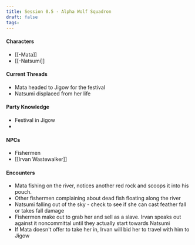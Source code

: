 ```yaml
---
title: Session 0.5 - Alpha Wolf Squadron
draft: false
tags:
---
```


#### Characters
- [[-Mata]]
- [[-Natsumi]]


#### Current Threads
- Mata headed to Jigow for the festival
- Natsumi displaced from her life

#### Party Knowledge
- Festival in Jigow
- 

#### NPCs
- Fishermen
- [[Irvan Wastewalker]]

#### Encounters
- Mata fishing on the river, notices another red rock and scoops it into his pouch.
- Other fishermen complaining about dead fish floating along the river
- Natsumi falling out of the sky - check to see if she can cast feather fall or takes fall damage
- Fishermen make out to grab her and sell as a slave. Irvan speaks out against it noncommittal until they actually start towards Natsumi
- If Mata doesn't offer to take her in, Irvan will bid her to travel with him to Jigow